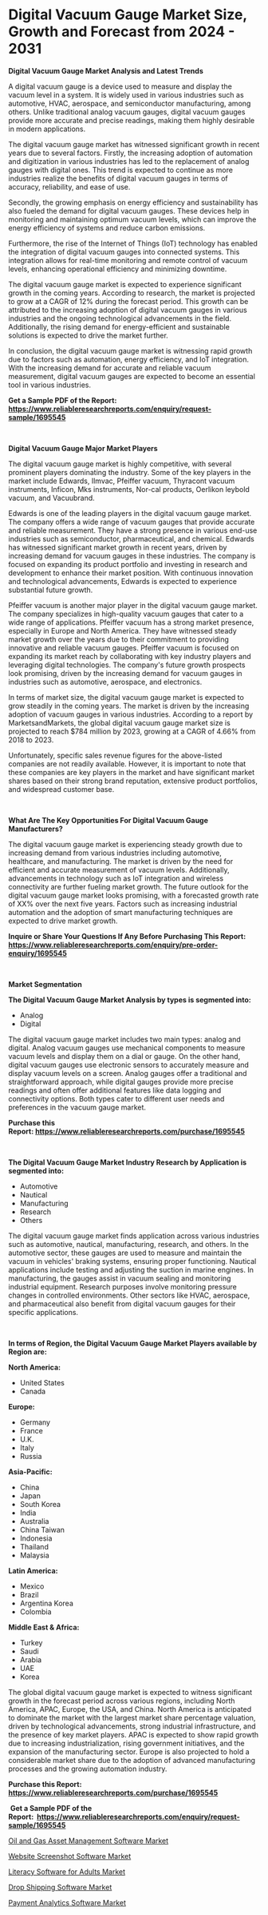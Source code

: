 <p><h1>Digital Vacuum Gauge Market Size, Growth and Forecast from 2024 - 2031</h1></p><p><strong>Digital Vacuum Gauge Market Analysis and Latest Trends</strong></p>
<p><p>A digital vacuum gauge is a device used to measure and display the vacuum level in a system. It is widely used in various industries such as automotive, HVAC, aerospace, and semiconductor manufacturing, among others. Unlike traditional analog vacuum gauges, digital vacuum gauges provide more accurate and precise readings, making them highly desirable in modern applications.</p><p>The digital vacuum gauge market has witnessed significant growth in recent years due to several factors. Firstly, the increasing adoption of automation and digitization in various industries has led to the replacement of analog gauges with digital ones. This trend is expected to continue as more industries realize the benefits of digital vacuum gauges in terms of accuracy, reliability, and ease of use.</p><p>Secondly, the growing emphasis on energy efficiency and sustainability has also fueled the demand for digital vacuum gauges. These devices help in monitoring and maintaining optimum vacuum levels, which can improve the energy efficiency of systems and reduce carbon emissions.</p><p>Furthermore, the rise of the Internet of Things (IoT) technology has enabled the integration of digital vacuum gauges into connected systems. This integration allows for real-time monitoring and remote control of vacuum levels, enhancing operational efficiency and minimizing downtime.</p><p>The digital vacuum gauge market is expected to experience significant growth in the coming years. According to research, the market is projected to grow at a CAGR of 12% during the forecast period. This growth can be attributed to the increasing adoption of digital vacuum gauges in various industries and the ongoing technological advancements in the field. Additionally, the rising demand for energy-efficient and sustainable solutions is expected to drive the market further.</p><p>In conclusion, the digital vacuum gauge market is witnessing rapid growth due to factors such as automation, energy efficiency, and IoT integration. With the increasing demand for accurate and reliable vacuum measurement, digital vacuum gauges are expected to become an essential tool in various industries.</p></p>
<p><strong>Get a Sample PDF of the Report:&nbsp; <a href="https://www.reliableresearchreports.com/enquiry/request-sample/1695545">https://www.reliableresearchreports.com/enquiry/request-sample/1695545</a></strong></p>
<p>&nbsp;</p>
<p><strong>Digital Vacuum Gauge Major Market Players</strong></p>
<p><p>The digital vacuum gauge market is highly competitive, with several prominent players dominating the industry. Some of the key players in the market include Edwards, Ilmvac, Pfeiffer vacuum, Thyracont vacuum instruments, Inficon, Mks instruments, Nor-cal products, Oerlikon leybold vacuum, and Vacuubrand.</p><p>Edwards is one of the leading players in the digital vacuum gauge market. The company offers a wide range of vacuum gauges that provide accurate and reliable measurement. They have a strong presence in various end-use industries such as semiconductor, pharmaceutical, and chemical. Edwards has witnessed significant market growth in recent years, driven by increasing demand for vacuum gauges in these industries. The company is focused on expanding its product portfolio and investing in research and development to enhance their market position. With continuous innovation and technological advancements, Edwards is expected to experience substantial future growth.</p><p>Pfeiffer vacuum is another major player in the digital vacuum gauge market. The company specializes in high-quality vacuum gauges that cater to a wide range of applications. Pfeiffer vacuum has a strong market presence, especially in Europe and North America. They have witnessed steady market growth over the years due to their commitment to providing innovative and reliable vacuum gauges. Pfeiffer vacuum is focused on expanding its market reach by collaborating with key industry players and leveraging digital technologies. The company's future growth prospects look promising, driven by the increasing demand for vacuum gauges in industries such as automotive, aerospace, and electronics.</p><p>In terms of market size, the digital vacuum gauge market is expected to grow steadily in the coming years. The market is driven by the increasing adoption of vacuum gauges in various industries. According to a report by MarketsandMarkets, the global digital vacuum gauge market size is projected to reach $784 million by 2023, growing at a CAGR of 4.66% from 2018 to 2023.</p><p>Unfortunately, specific sales revenue figures for the above-listed companies are not readily available. However, it is important to note that these companies are key players in the market and have significant market shares based on their strong brand reputation, extensive product portfolios, and widespread customer base.</p></p>
<p>&nbsp;</p>
<p><strong>What Are The Key Opportunities For Digital Vacuum Gauge Manufacturers?</strong></p>
<p><p>The digital vacuum gauge market is experiencing steady growth due to increasing demand from various industries including automotive, healthcare, and manufacturing. The market is driven by the need for efficient and accurate measurement of vacuum levels. Additionally, advancements in technology such as IoT integration and wireless connectivity are further fueling market growth. The future outlook for the digital vacuum gauge market looks promising, with a forecasted growth rate of XX% over the next five years. Factors such as increasing industrial automation and the adoption of smart manufacturing techniques are expected to drive market growth.</p></p>
<p><strong>Inquire or Share Your Questions If Any Before Purchasing This Report: <a href="https://www.reliableresearchreports.com/enquiry/pre-order-enquiry/1695545">https://www.reliableresearchreports.com/enquiry/pre-order-enquiry/1695545</a></strong></p>
<p>&nbsp;</p>
<p><strong>Market Segmentation</strong></p>
<p><strong>The Digital Vacuum Gauge Market Analysis by types is segmented into:</strong></p>
<p><ul><li>Analog</li><li>Digital</li></ul></p>
<p><p>The digital vacuum gauge market includes two main types: analog and digital. Analog vacuum gauges use mechanical components to measure vacuum levels and display them on a dial or gauge. On the other hand, digital vacuum gauges use electronic sensors to accurately measure and display vacuum levels on a screen. Analog gauges offer a traditional and straightforward approach, while digital gauges provide more precise readings and often offer additional features like data logging and connectivity options. Both types cater to different user needs and preferences in the vacuum gauge market.</p></p>
<p><strong>Purchase this Report:&nbsp;<a href="https://www.reliableresearchreports.com/purchase/1695545">https://www.reliableresearchreports.com/purchase/1695545</a></strong></p>
<p>&nbsp;</p>
<p><strong>The Digital Vacuum Gauge Market Industry Research by Application is segmented into:</strong></p>
<p><ul><li>Automotive</li><li>Nautical</li><li>Manufacturing</li><li>Research</li><li>Others</li></ul></p>
<p><p>The digital vacuum gauge market finds application across various industries such as automotive, nautical, manufacturing, research, and others. In the automotive sector, these gauges are used to measure and maintain the vacuum in vehicles' braking systems, ensuring proper functioning. Nautical applications include testing and adjusting the suction in marine engines. In manufacturing, the gauges assist in vacuum sealing and monitoring industrial equipment. Research purposes involve monitoring pressure changes in controlled environments. Other sectors like HVAC, aerospace, and pharmaceutical also benefit from digital vacuum gauges for their specific applications.</p></p>
<p>&nbsp;</p>
<p><strong>In terms of Region, the Digital Vacuum Gauge Market Players available by Region are:</strong></p>
<p>
    <p> <strong> North America: </strong>
        <ul>
            <li>United States</li>
            <li>Canada</li>
        </ul>
        </p> 
    <p> <strong> Europe: </strong>
        <ul>
            <li>Germany</li>
            <li>France</li>
            <li>U.K.</li>
            <li>Italy</li>
            <li>Russia</li>
        </ul>
        </p> 
    <p> <strong> Asia-Pacific: </strong>
        <ul>
            <li>China</li>
            <li>Japan</li>
            <li>South Korea</li>
            <li>India</li>
            <li>Australia</li>
            <li>China Taiwan</li>
            <li>Indonesia</li>
            <li>Thailand</li>
            <li>Malaysia</li>
        </ul>
        </p> 
    <p> <strong> Latin America: </strong>
        <ul>
            <li>Mexico</li>
            <li>Brazil</li>
            <li>Argentina Korea</li>
            <li>Colombia</li>
        </ul>
        </p> 
    <p> <strong> Middle East & Africa: </strong>
        <ul>
            <li>Turkey</li>
            <li>Saudi</li>
            <li>Arabia</li>
            <li>UAE</li>
            <li>Korea</li>
        </ul>
    </p>
    </p>
<p><p>The global digital vacuum gauge market is expected to witness significant growth in the forecast period across various regions, including North America, APAC, Europe, the USA, and China. North America is anticipated to dominate the market with the largest market share percentage valuation, driven by technological advancements, strong industrial infrastructure, and the presence of key market players. APAC is expected to show rapid growth due to increasing industrialization, rising government initiatives, and the expansion of the manufacturing sector. Europe is also projected to hold a considerable market share due to the adoption of advanced manufacturing processes and the growing automation industry.</p></p>
<p><strong>Purchase this Report: <a href="https://www.reliableresearchreports.com/purchase/1695545">https://www.reliableresearchreports.com/purchase/1695545</a></strong></p>
<p>&nbsp;<strong>Get a Sample PDF of the Report:&nbsp;&nbsp;<a href="https://www.reliableresearchreports.com/enquiry/request-sample/1695545">https://www.reliableresearchreports.com/enquiry/request-sample/1695545</a></strong></p>
<p><strong></strong></p>
<p><p><a href="https://medium.com/@arnisaleka1951/oil-and-gas-asset-management-software-market-comprehensive-assessment-by-type-application-and-7e395d4326f9">Oil and Gas Asset Management Software Market</a></p><p><a href="https://medium.com/@arnisaleka1951/website-screenshot-software-market-comprehensive-assessment-by-type-application-and-geography-ca16a17db491">Website Screenshot Software Market</a></p><p><a href="https://medium.com/@arnisaleka1951/literacy-software-for-adults-market-trends-and-market-analysis-forecasted-for-period-2023-2030-6f859674706e">Literacy Software for Adults Market</a></p><p><a href="https://medium.com/@arnisaleka1951/drop-shipping-software-nbsp-market-focuses-on-market-share-size-and-projected-forecast-till-2030-d788a8aacf52">Drop Shipping Software Market</a></p><p><a href="https://medium.com/@arnisaleka1951/payment-analytics-software-market-furnishes-information-on-market-share-market-trends-and-market-2666a76d2dba">Payment Analytics Software Market</a></p></p>